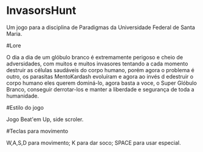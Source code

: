 # InvasorsHunt

Um jogo para a disciplina de Paradigmas da Universidade Federal de Santa Maria.

#Lore
  
  O dia a dia de um glóbulo branco é extremamente perigoso e cheio de adversidades, com muitos e muitos invasores tentando a cada momento destruir as células
  saudáveis do corpo humano, porém agora o problema é outro, os parasitas MentoKardash evoluíram e agora ao invés d edestruir o corpo humano eles querem dominá-lo,
  agora basta a voce, o Super Glóbulo Branco, conseguir derrotar-los e manter a liberdade e segurança de toda a humanidade.
  
#Estilo do jogo
  
  Jogo Beat'em Up, side scroler.
  
#Teclas para movimento
  
  W,A,S,D para movimento;
  K para dar soco;
  SPACE para usar especial.
